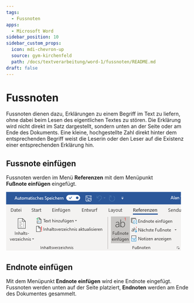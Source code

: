 ```yaml
---
tags:
  - Fussnoten
apps:
  - Microsoft Word
sidebar_position: 10
sidebar_custom_props:
  icon: mdi-chevron-up
  source: gym-kirchenfeld
  path: /docs/textverarbeitung/word-1/fussnoten/README.md
draft: false
---
```


# Fussnoten



Fussnoten dienen dazu, Erklärungen zu einem Begriff im Text zu liefern, ohne dabei beim Lesen des eigentlichen Textes zu stören. Die Erklärung wird nicht direkt im Satz dargestellt, sondern unten an der Seite oder am Ende des Dokuments. Eine kleine, hochgestellte Zahl direkt hinter dem entsprechenden Begriff weist die Leserin oder den Leser auf die Existenz einer entsprechenden Erklärung hin.

## Fussnote einfügen

Fussnoten werden im Menü __Referenzen__ mit dem Menüpunkt __Fußnote&nbsp;einfügen__ eingefügt.

![Fussnote einfügen](./fussnote-einfuegen.png)

## Endnote einfügen

Mit dem Menüpunkt __Endnote&nbsp;einfügen__ wird eine Endnote eingefügt. Fussnoten werden unten auf der Seite platziert, **Endnoten** werden am Ende des Dokumentes gesammelt.
